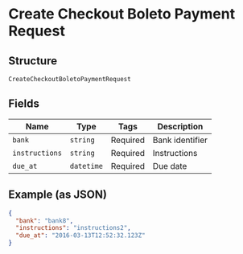 
# Create Checkout Boleto Payment Request

## Structure

`CreateCheckoutBoletoPaymentRequest`

## Fields

| Name | Type | Tags | Description |
|  --- | --- | --- | --- |
| `bank` | `string` | Required | Bank identifier |
| `instructions` | `string` | Required | Instructions |
| `due_at` | `datetime` | Required | Due date |

## Example (as JSON)

```json
{
  "bank": "bank8",
  "instructions": "instructions2",
  "due_at": "2016-03-13T12:52:32.123Z"
}
```


